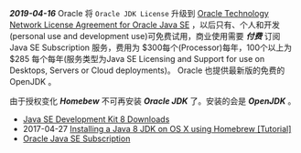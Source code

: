 ***2019-04-16*** Oracle 将 ```Oracle JDK License``` 升级到 [Oracle Technology Network License Agreement for Oracle Java SE](https://www.oracle.com/technetwork/java/javase/terms/license/javase-license.html) ，以后只有、个人和开发(personal use and development use)可免费试用，商业使用需要 ***付费*** 订阅 Java SE Subscription 服务，费用为 $300每个(Processor)每年，100个以上为 $285 每个每年(服务类型为Java SE Licensing and Support for use on Desktops, Servers or Cloud deployments)。
Oracle 也提供最新版的免费的 OpenJDK 。

由于授权变化 ***Homebew*** 不可再安装 ***Oracle JDK*** 了。安装的会是 ***OpenJDK*** 。

* [Java SE Development Kit 8 Downloads](https://www.oracle.com/technetwork/java/javase/downloads/jdk8-downloads-2133151.html)
* 2017-04-27 [Installing a Java 8 JDK on OS X using Homebrew [Tutorial]](http://www.lonecpluspluscoder.com/2017/04/27/installing-java-8-jdk-os-x-using-homebrew/)
* [Oracle Java SE Subscription](https://shop.oracle.com/apex/f?p=DSTORE:6:::NO:RP,6:P6_LPI,P6_PROD_HIER_ID:132208700202541131633052,123775488249871532594385)